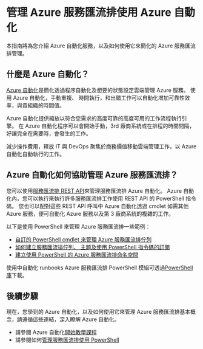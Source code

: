 <properties
    pageTitle="管理 Azure 服務匯流排使用 Azure 自動化 |Microsoft Azure"
    description="瞭解如何使用 Azure 自動化服務來管理 Azure 服務匯流排。"
    services="service-bus, automation"
    documentationCenter=""
    authors="mgoedtel"
    manager="jwhit"
    editor=""/>

<tags
    ms.service="service-bus"
    ms.workload="na"
    ms.tgt_pltfrm="na"
    ms.devlang="na"
    ms.topic="article"
    ms.date="07/29/2016"
    ms.author="magoedte;csand"/>

# <a name="managing-azure-service-bus-using-azure-automation"></a>管理 Azure 服務匯流排使用 Azure 自動化

本指南將為您介紹 Azure 自動化服務，以及如何使用它來簡化的 Azure 服務匯流排管理。

## <a name="what-is-azure-automation"></a>什麼是 Azure 自動化？

[Azure 自動化](../automation/automation-intro.md)是簡化透過程序自動化及想要的狀態設定雲端管理 Azure 服務。 使用 Azure 自動化，手動重複、 時間執行，和出錯工作可以自動化增加可靠性效率，與貴組織的時間值。

Azure 自動化提供縮放以符合您需求的高度可靠的高度可用的工作流程執行引擎。 在 Azure 自動化程序可以會開始手動，3rd 廠商系統或在排程的時間間隔，好讓完全在需要時，會發生的工作。

減少操作費用，釋放 IT 與 DevOps 聚焦於商務價值移動雲端管理工作，以 Azure 自動化自動執行的工作。

## <a name="how-can-azure-automation-help-manage-azure-service-bus"></a>Azure 自動化如何協助管理 Azure 服務匯流排？

您可以使用[服務匯流排 REST API](https://msdn.microsoft.com/library/azure/mt639375.aspx)來管理服務匯流排 Azure 自動化。 Azure 自動化內，您可以執行來執行許多服務匯流排工作使用 REST API 的 PowerShell 指令碼。 您也可以配對這些 REST API 呼叫中 Azure 自動化透過 cmdlet 如需其他 Azure 服務，便可自動化 Azure 服務以及第 3 廠商系統的複雜的工作。

以下是使用 PowerShell 來管理 Azure 服務匯流排一些範例︰

* [自訂的 PowerShell cmdlet 來管理 Azure 服務匯流排佇列](https://blogs.technet.microsoft.com/uktechnet/2014/12/04/sample-of-custom-powershell-cmdlets-to-manage-azure-servicebus-queues)
* [如何建立服務匯流排佇列、 主題及使用 PowerShell 指令碼的訂閱](http://blogs.msdn.com/b/paolos/archive/2014/12/02/how-to-create-a-service-bus-queues-topics-and-subscriptions-using-a-powershell-script.aspx)
* [建立使用 PowerShell 的 Azure 服務匯流排命名空間](http://buildazure.com/2015/09/24/create-azure-service-bus-namespaces-using-powershell-and-x-plat-cli/)

使用中自動化 runbooks Azure 服務匯流排 PowerShell 模組可透過[PowerShell 庫](https://www.powershellgallery.com/packages/AzureServiceBusCreation/1.0)下載。


## <a name="next-steps"></a>後續步驟

現在，您學到的 Azure 自動化，以及如何使用它來管理 Azure 服務匯流排基本概念，請遵循這些連結，深入瞭解 Azure 自動化。

* 請參閱 Azure 自動化[開始教學課程](../automation/automation-first-runbook-graphical.md)
* 請參閱如何[管理服務匯流排使用 PowerShell](service-bus-powershell-how-to-provision.md)
